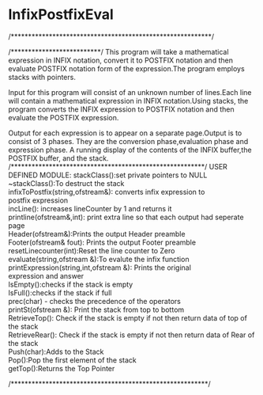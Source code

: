 # InfixPostfixEval

/**********************************************************/

/**************************/
This program will take a mathematical expression in INFIX notation, convert it to POSTFIX notation 
and then evaluate POSTFIX notation form of the expression.The program employs stacks with pointers.

Input for this program will consist of an unknown number of lines.Each line will contain a 
mathematical expression in INFIX notation.Using stacks, the program converts the INFIX expression 
to POSTFIX notation and then evaluate the POSTFIX expression.

Output for each expression is to appear on a separate page.Output is to consist of 3 phases.
They are the conversion phase,evaluation phase and expression phase.
A running display of the contents of the INFIX buffer,the POSTFIX buffer, and the stack.
/********************************************************/
USER DEFINED MODULE:
stackClass():set private pointers to NULL			
~stackClass():To destruct the stack                                
infixToPostfix(string,ofstream&): converts infix expression to     
								postfix expression					  
incLine(): increases lineCounter by 1 and returns it               
printline(ofstream&,int): print extra line so that each output had 
                  seperate page                                    
Header(ofstream&):Prints the output Header preamble                
Footer(ofstream& fout): Prints the output Footer preamble          
resetLinecounter(int):Reset the line counter to Zero               
evaluate(string,ofstream &):To evalute the infix function           
printExpression(string,int,ofstream &): Prints the original        
               expression and answer                               
IsEmpty():checks if the stack is empty                             
IsFull():checks if the stack if full                               
prec(char)  - checks the precedence of the operators               
printSt(ofstream &): Print the stack from top to bottom            
RetrieveTop(): Check if the stack is empty if not then return data 
            of top of the stack                                    
RetrieveRear(): Check if the stack is empty if not then return data
                   of Rear of the stack                            
Push(char):Adds to the Stack                                       
Pop():Pop the first element of the stack                           
getTop():Returns the Top Pointer

/*********************************************************/
